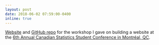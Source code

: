 ```yaml
---
layout: post
date: 2018-06-02 07:59:00-0400
inline: true
---
```


[Website](https://sahirbhatnagar.com/CSSC2018/) and [GitHub repo](https://github.com/sahirbhatnagar/CSSC2018) for the workshop I gave on building a website at the [6th Annual Canadian Statistics Student Conference in Montr&eacute;al, QC](https://ssc.ca/en/meeting/sixth-annual-canadian-statistics-student-conference). 